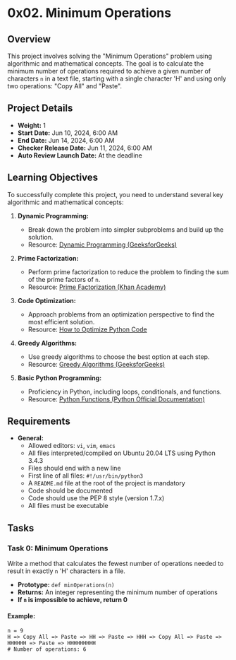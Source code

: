 # 0x02. Minimum Operations

## Overview
This project involves solving the "Minimum Operations" problem using algorithmic and mathematical concepts. The goal is to calculate the minimum number of operations required to achieve a given number of characters `n` in a text file, starting with a single character 'H' and using only two operations: "Copy All" and "Paste".

## Project Details
- **Weight:** 1
- **Start Date:** Jun 10, 2024, 6:00 AM
- **End Date:** Jun 14, 2024, 6:00 AM
- **Checker Release Date:** Jun 11, 2024, 6:00 AM
- **Auto Review Launch Date:** At the deadline

## Learning Objectives
To successfully complete this project, you need to understand several key algorithmic and mathematical concepts:

1. **Dynamic Programming:**
   - Break down the problem into simpler subproblems and build up the solution.
   - Resource: [Dynamic Programming (GeeksforGeeks)](https://www.geeksforgeeks.org/dynamic-programming/)

2. **Prime Factorization:**
   - Perform prime factorization to reduce the problem to finding the sum of the prime factors of `n`.
   - Resource: [Prime Factorization (Khan Academy)](https://www.khanacademy.org/math/algebra/x18ca194a:division/x18ca194a:prime-factorization/v/prime-factorization)

3. **Code Optimization:**
   - Approach problems from an optimization perspective to find the most efficient solution.
   - Resource: [How to Optimize Python Code](https://realpython.com/python-code-optimization/)

4. **Greedy Algorithms:**
   - Use greedy algorithms to choose the best option at each step.
   - Resource: [Greedy Algorithms (GeeksforGeeks)](https://www.geeksforgeeks.org/greedy-algorithms/)

5. **Basic Python Programming:**
   - Proficiency in Python, including loops, conditionals, and functions.
   - Resource: [Python Functions (Python Official Documentation)](https://docs.python.org/3/tutorial/controlflow.html#defining-functions)

## Requirements
- **General:**
  - Allowed editors: `vi`, `vim`, `emacs`
  - All files interpreted/compiled on Ubuntu 20.04 LTS using Python 3.4.3
  - Files should end with a new line
  - First line of all files: `#!/usr/bin/python3`
  - A `README.md` file at the root of the project is mandatory
  - Code should be documented
  - Code should use the PEP 8 style (version 1.7.x)
  - All files must be executable

## Tasks

### Task 0: Minimum Operations
Write a method that calculates the fewest number of operations needed to result in exactly `n` 'H' characters in a file.

- **Prototype:** `def minOperations(n)`
- **Returns:** An integer representing the minimum number of operations
- **If `n` is impossible to achieve, return 0**

#### Example:
```plaintext
n = 9
H => Copy All => Paste => HH => Paste => HHH => Copy All => Paste => HHHHHH => Paste => HHHHHHHHH
# Number of operations: 6

